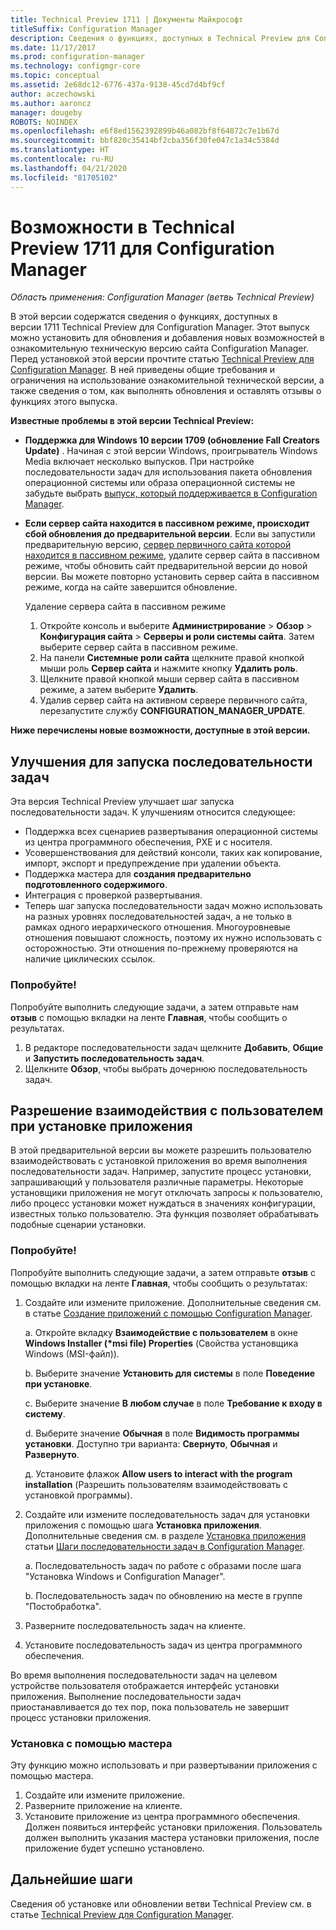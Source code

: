 ```yaml
---
title: Technical Preview 1711 | Документы Майкрософт
titleSuffix: Configuration Manager
description: Сведения о функциях, доступных в Technical Preview для Configuration Manager, версия 1711.
ms.date: 11/17/2017
ms.prod: configuration-manager
ms.technology: configmgr-core
ms.topic: conceptual
ms.assetid: 2e68dc12-6776-437a-9138-45cd7d4bf9cf
author: aczechowski
ms.author: aaroncz
manager: dougeby
ROBOTS: NOINDEX
ms.openlocfilehash: e6f8ed1562392899b46a082bf8f64872c7e1b67d
ms.sourcegitcommit: bbf820c35414bf2cba356f30fe047c1a34c5384d
ms.translationtype: HT
ms.contentlocale: ru-RU
ms.lasthandoff: 04/21/2020
ms.locfileid: "81705102"
---
```

# <a name="capabilities-in-technical-preview-1711-for-configuration-manager"></a>Возможности в Technical Preview 1711 для Configuration Manager

*Область применения: Configuration Manager (ветвь Technical Preview)*

В этой версии содержатся сведения о функциях, доступных в версии 1711 Technical Preview для Configuration Manager. Этот выпуск можно установить для обновления и добавления новых возможностей в ознакомительную техническую версию сайта Configuration Manager. Перед установкой этой версии прочтите статью [Technical Preview для Configuration Manager](../../core/get-started/technical-preview.md). В ней приведены общие требования и ограничения на использование ознакомительной технической версии, а также сведения о том, как выполнять обновления и оставлять отзывы о функциях этого выпуска.     


<!--  Known Issues Template   
**Known Issues in this Technical Preview:**
-   **Issue Name**. Details
    Workaround details.
-->
**Известные проблемы в этой версии Technical Preview:**
- **Поддержка для Windows 10 версии 1709 (обновление Fall Creators Update)** .  Начиная с этой версии Windows, проигрыватель Windows Media включает несколько выпусков. При настройке последовательности задач для использования пакета обновления операционной системы или образа операционной системы не забудьте выбрать [выпуск, который поддерживается в Configuration Manager](../plan-design/configs/support-for-windows-10.md#windows-10-as-a-client).
- **Если сервер сайта находится в пассивном режиме, происходит сбой обновления до предварительной версии**. Если вы запустили предварительную версию, [сервер первичного сайта которой находится в пассивном режиме](capabilities-in-technical-preview-1706.md#site-server-role-high-availability), удалите сервер сайта в пассивном режиме, чтобы обновить сайт предварительной версии до новой версии. Вы можете повторно установить сервер сайта в пассивном режиме, когда на сайте завершится обновление.

  Удаление сервера сайта в пассивном режиме
  1. Откройте консоль и выберите **Администрирование** > **Обзор** > **Конфигурация сайта** > **Серверы и роли системы сайта**. Затем выберите сервер сайта в пассивном режиме.
  2. На панели **Системные роли сайта** щелкните правой кнопкой мыши роль **Сервер сайта** и нажмите кнопку **Удалить роль**.
  3. Щелкните правой кнопкой мыши сервер сайта в пассивном режиме, а затем выберите **Удалить**.
  4. Удалив сервер сайта на активном сервере первичного сайта, перезапустите службу **CONFIGURATION_MANAGER_UPDATE**.

**Ниже перечислены новые возможности, доступные в этой версии.**  

<!--  Section Template
##  FEATURE
### Procedure 1
### Try it out!  
 Try to complete the following tasks and then send us **Feedback** from the **Home** tab of the Ribbon to let us know how it worked:
 -  Task 1
 -  Task 2              
-->

## <a name="improvements-to-run-task-sequence"></a>Улучшения для запуска последовательности задач
<!-- 1261338 -->

Эта версия Technical Preview улучшает шаг запуска последовательности задач. К улучшениям относится следующее:

- Поддержка всех сценариев развертывания операционной системы из центра программного обеспечения, PXE и с носителя.
- Усовершенствования для действий консоли, таких как копирование, импорт, экспорт и предупреждение при удалении объекта.
- Поддержка мастера для **создания предварительно подготовленного содержимого**.
- Интеграция с проверкой развертывания.
- Теперь шаг запуска последовательности задач можно использовать на разных уровнях последовательностей задач, а не только в рамках одного иерархического отношения. Многоуровневые отношения повышают сложность, поэтому их нужно использовать с осторожностью. Эти отношения по-прежнему проверяются на наличие циклических ссылок.

### <a name="try-it-out"></a>Попробуйте!  

Попробуйте выполнить следующие задачи, а затем отправьте нам **отзыв** с помощью вкладки на ленте **Главная**, чтобы сообщить о результатах.

1. В редакторе последовательности задач щелкните **Добавить**, **Общие** и **Запустить последовательность задач**.
2. Щелкните **Обзор**, чтобы выбрать дочернюю последовательность задач.

## <a name="allow-user-interaction-when-installing-an-application----1356976---"></a>Разрешение взаимодействия с пользователем при установке приложения <!-- 1356976 -->

В этой предварительной версии вы можете разрешить пользователю взаимодействовать с установкой приложения во время выполнения последовательности задач. Например, запустите процесс установки, запрашивающий у пользователя различные параметры. Некоторые установщики приложения не могут отключать запросы к пользователю, либо процесс установки может нуждаться в значениях конфигурации, известных только пользователю. Эта функция позволяет обрабатывать подобные сценарии установки.

### <a name="try-it-out"></a>Попробуйте!

Попробуйте выполнить следующие задачи, а затем отправьте **отзыв** с помощью вкладки на ленте **Главная**, чтобы сообщить о результатах:

1.  Создайте или измените приложение. Дополнительные сведения см. в статье [Создание приложений с помощью Configuration Manager](../../apps/deploy-use/create-applications.md).

    a. Откройте вкладку **Взаимодействие с пользователем** в окне **Windows Installer (\*msi file) Properties** (Свойства установщика Windows (MSI-файл)).

    b. Выберите значение **Установить для системы** в поле **Поведение при установке**.

    c. Выберите значение **В любом случае** в поле **Требование к входу в систему**.

    d. Выберите значение **Обычная** в поле **Видимость программы установки**. Доступно три варианта: **Свернуто**, **Обычная** и **Развернуто**.

    д. Установите флажок **Allow users to interact with the program installation** (Разрешить пользователям взаимодействовать с установкой программы).

2.  Создайте или измените последовательность задач для установки приложения с помощью шага **Установка приложения**. Дополнительные сведения см. в разделе [Установка приложения](../../osd/understand/task-sequence-steps.md#BKMK_InstallApplication) статьи [Шаги последовательности задач в Configuration Manager](../../osd/understand/task-sequence-steps.md).

    a. Последовательность задач по работе с образами после шага "Установка Windows и Configuration Manager".

    b. Последовательность задач по обновлению на месте в группе "Постобработка".

3.  Разверните последовательность задач на клиенте.
4.  Установите последовательность задач из центра программного обеспечения.

Во время выполнения последовательности задач на целевом устройстве пользователя отображается интерфейс установки приложения. Выполнение последовательности задач приостанавливается до тех пор, пока пользователь не завершит процесс установки приложения.

### <a name="install-using-the-wizard"></a>Установка с помощью мастера

Эту функцию можно использовать и при развертывании приложения с помощью мастера.

1. Создайте или измените приложение.
2. Разверните приложение на клиенте.
3. Установите приложение из центра программного обеспечения. Должен появиться интерфейс установки приложения. Пользователь должен выполнить указания мастера установки приложения, после приложение будет успешно установлено.




<!-- When we have another H2 in this topic, Add this Next Steps section back in.  -->

## <a name="next-steps"></a>Дальнейшие шаги
Сведения об установке или обновлении ветви Technical Preview см. в статье [Technical Preview для Configuration Manager](technical-preview.md).    
